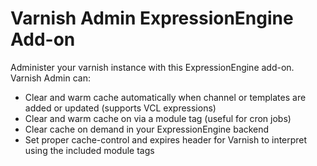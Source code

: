 Varnish Admin ExpressionEngine Add-on
===============

Administer your varnish instance with this ExpressionEngine add-on. Varnish Admin
can:

* Clear and warm cache automatically when channel or templates are added or updated (supports VCL expressions)
* Clear and warm cache on via a module tag (useful for cron jobs)
* Clear cache on demand in your ExpressionEngine backend
* Set proper cache-control and expires header for Varnish to interpret using the included module tags
